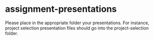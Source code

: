 assignment-presentations
========================

Please place in the appropriate folder your presentations. 
For instance, project selection presentation files should go into the 
project-selection folder.

